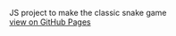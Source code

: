 JS project to make the classic snake game
<br><a href="https://flanthedev.github.io/js_snake/">view on GitHub Pages</a>
